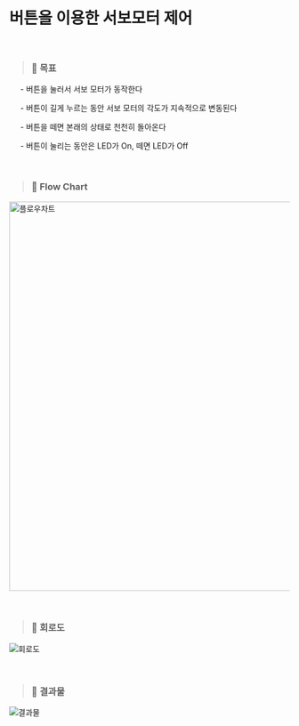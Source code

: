 버튼을 이용한 서보모터 제어
=============

&nbsp;&nbsp;
>### 📌 **목표**

  &nbsp;&nbsp;&nbsp;&nbsp;  - 버튼을 눌러서 서보 모터가 동작한다

  &nbsp;&nbsp;&nbsp;&nbsp;  - 버튼이 길게 누르는 동안 서보 모터의 각도가 지속적으로 변동된다

  &nbsp;&nbsp;&nbsp;&nbsp;  - 버튼을 떼면 본래의 상태로 천천히 돌아온다

  &nbsp;&nbsp;&nbsp;&nbsp;  - 버튼이 눌리는 동안은 LED가 On, 떼면 LED가 Off  
  
  &nbsp;&nbsp;
  
>### 📌 **Flow Chart**

<img width="700" alt="플로우차트" src="https://user-images.githubusercontent.com/52990642/72199053-aad51580-3479-11ea-90c8-747a7b39ed78.PNG">

&nbsp;&nbsp;
>### 📌 **회로도**

![회로도](https://user-images.githubusercontent.com/52990642/72199008-0fdc3b80-3479-11ea-91ab-492f12c5d6b2.png)

&nbsp;&nbsp;
>### 📌 **결과물**

![결과물](https://user-images.githubusercontent.com/52990642/72199015-21254800-3479-11ea-9409-302da1ebaa23.png)


